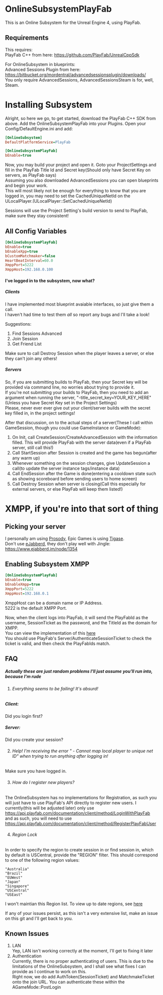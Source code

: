# OnlineSubsystemPlayFab
This is an Online Subsystem for the Unreal Engine 4, using PlayFab.

## Requirements
This requires:  
PlayFab C++ from here: https://github.com/PlayFab/UnrealCppSdk  

For OnlineSubsystem in blueprints:  
Advanced Sessions Plugin from here: https://bitbucket.org/mordentral/advancedsessionsplugin/downloads/  
You only require AdvancedSessions, AdvancedSessionsSteam is for, well, Steam.  

# Installing Subsystem
Alright, so here we go, to get started, download the PlayFab C++ SDK from above.
Add the OnlineSubsystemPlayFab into your Plugins.
Open your Config/DefaultEngine.ini and add:

```ini
[OnlineSubsystem]
DefaultPlatformService=PlayFab

[OnlineSubsystemPlayFab]
bEnable=true
```

Now, you may build your project and open it. Goto your ProjectSettings and fill in the PlayFab Title Id and Secret key(Should only have Secret Key on servers, as PlayFab says)  
Assuming you also downloaded AdvancedSessions you can open blueprints and begin your work.  
This will most likely not be enough for everything to know that you are logged in, you may need to set the CachedUniqueNetId on the ULocalPlayer.(ULocalPlayer::SetCachedUniqueNetId)  

Sessions will use the Project Setting's build version to send to PlayFab, make sure they stay consistent!  

## All Config Variables
```ini
[OnlineSubsystemPlayFab]
bEnable=true
bEnableXpp=true
bCustomMatchmaker=false
HeartBeatInterval=60.0
XmppPort=5222
XmppHost=192.168.0.100
```

#### I've logged in to the subsystem, now what?
##### Clients
I have implemented most blueprint avaiable interfaces, so just give them a call.  
I haven't had time to test them *all* so report any bugs and I'll take a look!

Suggestions:
1. Find Sessions Advanced
2. Join Session
3. Get Friend List

Make sure to call Destroy Session when the player leaves a server, or else they can't join any others!  

##### Servers
So, if you are submitting builds to PlayFab, then your Secret key will be provided via command line, no worries about trying to provide it.  
If you're not submitting your builds to PlayFab, then you need to add an argument when running the server, "-title_secret_key=YOUR_KEY_HERE"(Unless you have Secret Key set in the Project Settings)  
Please, never ever ever give out your client/server builds with the secret key filled in, in the project settings!  

After that discussion, on to the actual steps of a server(These I call within GameSession, though you could use GameInstance or GameMode):  
1. On Init, call CreateSession/CreateAdvancedSession with the information filled. This will provide PlayFab with the server data(even if a PlayFab server, still call this!)
2. Call StartSession after Session is created and the game has begun(after any warm up)
3. Whenever something on the session changes, give UpdateSession a call(to update the server instance tags/instance data)
4. Call EndSession after the Game is done(entering a cooldown state such as showing scoreboard before sending users to home screen)
5. Call Destroy Session when server is closing(Call this especially for external servers, or else PlayFab will keep them listed!)

# XMPP, if you're into that sort of thing

## Picking your server
I personally am using [Prosody](https://prosody.im/), Epic Games is using [Tigase](http://tigase.net/).  
Don't use [eJabberd](https://www.ejabberd.im/), they don't play well with Jingle: https://www.ejabberd.im/node/1354  

## Enabling Subsystem XMPP
```ini
[OnlineSubsystemPlayFab]
bEnable=true
bEnableXmpp=true
XmppPort=5222
XmppHost=192.168.0.1
```

XmppHost can be a domain name or IP Address.  
5222 is the default XMPP Port.  

Now, when the client logs into PlayFab, it will send the PlayFabId as the username, SessionTicket as the password, and the TitleId as the domain for XMPP.  
You can view the implementation of this [here](https://gitlab.com/mtuska/OnlineSubsystemPlayFab/blob/master/Plugins/OnlineSubsystemPlayFab/Source/OnlineSubsystemPlayFab/Private/OnlineIdentityPlayFab.cpp#L390)  
You should use PlayFab's Server/AuthenticateSessionTicket to check the ticket is valid, and then check the PlayFabIds match.

## FAQ
##### Actually these are just random problems I'll just assume you'll run into, because I'm rude


1. ###### *Everything* seems to be failing! It's absurd!
##### Client:
Did you login first?
##### Server:
Did you create your session?

2. ###### *Help!* I'm receiving the error " - Cannot map local player to unique net ID" when trying to run anything after logging in!
Make sure you have logged in.

3. ###### How do I register new players?
The OnlineSubsystem has no implementations for Registration, as such you will just have to use PlayFab's API directly to register new users. I currently(this will be adjusted later) only use https://api.playfab.com/documentation/client/method/LoginWithPlayFab and as such, you will need to use https://api.playfab.com/documentation/client/method/RegisterPlayFabUser

4. ###### Region Lock  
In order to specify the region to create session in or find session in, which by default is USCentral, provide the "REGION" filter. This should correspond to one of the following region values:  
```
"Australia"
"Brazil"
"EUWest"
"Japan"
"Singapore"
"USCentral"
"USEast"
```
I won't maintian this Region list. To view up to date regions, see [here](https://api.playfab.com/documentation/Client/datatype/PlayFab.Client.Models/PlayFab.Client.Models.Region)  

If any of your issues persist, as this isn't a very extensive list, make an issue on this git and I'll get back to you.

## Known Issues

1. LAN  
Yep, LAN isn't working correctly at the moment, I'll get to fixing it later
2. Authentication  
Currently, there is no proper authenticating of users. This is due to the limitations of the OnlineSubsystem, and I shall see what fixes I can provide as I continue to work on this.  
Right now, we do add AuthToken(SessionTicket) and MatchmakeTicket onto the join URL. You can authenticate these within the AGameMode::PostLogin
